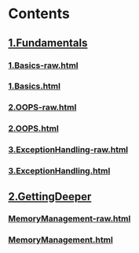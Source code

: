 # Contents
## [1.Fundamentals](./1.Fundamentals/master.html)
### [1.Basics-raw.html](./1.Fundamentals/1.Basics-raw.html)
### [1.Basics.html](./1.Fundamentals/1.Basics.html)
### [2.OOPS-raw.html](./1.Fundamentals/2.OOPS-raw.html)
### [2.OOPS.html](./1.Fundamentals/2.OOPS.html)
### [3.ExceptionHandling-raw.html](./1.Fundamentals/3.ExceptionHandling-raw.html)
### [3.ExceptionHandling.html](./1.Fundamentals/3.ExceptionHandling.html)
## [2.GettingDeeper](./2.GettingDeeper/master.html)
### [MemoryManagement-raw.html](./2.GettingDeeper/MemoryManagement-raw.html)
### [MemoryManagement.html](./2.GettingDeeper/MemoryManagement.html)

